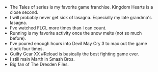 - The Tales of series is my favorite game franchise. Kingdom Hearts is a close second.
- I will probably never get sick of lasagna. Especially my late grandma's lasagna.
- I've watched FLCL more times than I can count.
- Running is my favorite activity once the snow melts (not so much before).
- I've poured enough hours into Devil May Cry 3 to max out the game clock four times.
- Guilty Gear XX #Reload is basically the best fighting game ever.
- I still main Marth in Smash Bros.
- Big fan of The Dresden Files.

[site-repo]: https://github.com/chatrjr/chatrjr.github.io/ "chatrjr.name source"

[my-mail]: mailto:chatmanrjr@gmail.com "My Mail"
[feed]: http://feeds.feedburner.com/chatrjr "Feedburner"
